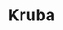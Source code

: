 ---
layout: place
title: "Kruba"
permalink: /district-of-columbia/washington/kruba.html
stateAbbr: DC
stateName: District of Columbia
cityName: Washington
place_id: ChIJGYRr_9C5t4kRVgyzuVBkCRg
photos:
  - >-
    AUy1YQ0ZJw14II_lj0WDNhUzRS01STg9AQD_QNQ6xE2ovZT1I1-2PJdvILLjvpzWIfAjLVpoiuuEjF3GapsOHUFTy94QeGSRGV92627LrNYpJsm3Tf2MrXKqtxjGgBVvlxdoxR0cUM2wTe9wn4vkgH8c-9wyIcwwLhwKw622_FjrGoRoIWYPQjaFEfsyhiy_cj4P-2upL5kATfhQSNxV3N6Fh1I0WBBMGGLaFx7bA0PQxPbtlKu0XiJMAvUyr6rwQAp7S0ODhtHrfW28Rw95EgYVS2HGGWW31-J8nYq7E049g2SCbKaxszsfijT3lKSVbPVJ4sG3cQK0I8tYzNfA43m30--DrjBpy8K301mu8PfJf0mbWqjQay8Dl0fU6bZlP6Xm06vNVwNO3dul1cyJHycLARVLyMEwYdv0GlLP8ROqgb0
  - >-
    AUy1YQ3eEATzKolOoxUYpYPuC1trp-dZhcZ5sUntqLwbl-HzzR1G8xENgkp9_DHF-omuU9jxvPbz679EZfnS1wfkVamS_Tf3yHTiR_3kqztA67qaRluH2pgpMP7QodJNHmWkQ8Btz8Nc17HKeoMg4bPpCa4GlLvladVwX56cq4FP7gVPPcm0KHQIpekT21azI3GEuVBBTv3QdWnVwUEgMj8nziOqVqdS1iMq4r_JK-eL9sn1kqASKG_8w5iNs8VXboMav5dZL613Wd7SGBg0kULXh1YT7Pxi-iSA1CdPS3FhTWA417W0XGvAgHSY5GDE0guB9M6EJtNQOi9C5tgWjQXb4uhByR0CHVgOD4W012W9QLmxoUcQ-nERGgGSJRYW0V-eRzdjZBjcyj1gShz4twrlUMEHrOSvgYeniz4P6pUBP88LXg
  - >-
    AUy1YQ36a-C16DQdXxMZUmP69ae7KuWRRMYxAAplrB3XC9hmvcKeK2eHKjibRUajxWWTlIlInpofa9nqU7t28pD9ogvKg64dj_UlMP7hUsUtSlvaooO_-0CZkh4Kd3DMX3wd30_QDaMdfsKVSFwaEHZGdhmGaeEHiN5GmfnOg-s5VZ0Gg_bNYBAKAS7-Sc65PK1I3PTVMf8NqKSQp969T78eTmlCWOrGE6axpkBO2thTdA76A7Cj_Ar7mWx0zTUqKJIcnp1ebCdm7Lf2gjHzutDmN7mZfAjHhu8mwdDLwCd8Zk6BXoOPa5wdLXPz05kKuo3RabjqnLKd4Vpw5XwwSMZCVCUFSHIWm1GueiPbO_206ABlqvdz1x9oOrBrhe6LNL7dyigztRgRYUUE5c722fhbHRPmyXGy9cjfmxbedsE5EBOy5w
  - >-
    AUy1YQ3rMDaqn_2UpDSzVh8gXrRQoEXpq18kqq5Sx-xaaeITVCTOjC9Fw4h8Bi2CunfxYsb8fohE8q9jU_A_kc7KkcV6gSA4p2VSzDVlGXP8nf0I_50OQ_yudMc6tWErCqlgFlQTUFQSHNtavszGl2hc47CTbyiZq6Lo4HRRsLYygxlecYux_VhbVeQFmn77tJNVw_eJYMKUC9N6L8Qx8KMHgi1oHCKI3q5s7MVeirHU2cLpokb4BZRtV-dYFe0ovHILaXUP9_O9VEk94nNxzXSaeupk2xqfy7ijLQSJSIJmuQqjnD0c170j8vY5cRXclcFtg11uLnP7MItkogEqIG6DDIfbq48_Cs165IhWXAXlUnLZovvjYJgiG72wlRcULiHF1lINxh1iPYWfEmjuIlpZCNErFMzulEC4dZ03AZ_4SuFbHg
  - >-
    AUy1YQ23HAtjohNNBdi9Hz-3d7cmApgau0J3FGRS0Yp80QvOb_m9PLbRf6AdnQtDIv1R99OxfOm7kf7D5XWpbFYf6ZUIMhO_TyK6Hjqkmd3v7EjShEDjmJaRIVthik-PoZ4VcQRkxDS4ql2yxSgdF8HoEfay4sPX1vMT32cT7o-9pmJBf1lSR3_7tM0FBJhlJ2cOqe2pE7kQiHDmPWpbPQ1Xc9wvn7EvuLV2uo9fLiQm75yYOPATbAMDDiJeUdz1lCgU8of-NmqpN7cOFO4jqSUUZS366__Pvb7LkSo1gcuEFZXKE5Rq0dDdaE90UI-aQOFneOq8cx9CMtS6cqjOEGJKLxGM1t0RGqnMCYoW5bVt13yVdXK6pIZFu5CIpJWDdot3uCHLeRQBmuD-BouhC_vPOiwBnaAMhp5-xafA9wL4eLUlpA
  - >-
    AUy1YQ0z0Wd9KeWEPJgjGTPJ89jrpuhSDMfzBnAGwDAPxfxrQEFboRwZx_1miFsptVMn2mQ4DadsiiEgDBUZOMkyidXHLeNXHojXNjRl2tiBWlgU57oDlqJkY6LuEBEYv44L1fnl178RQDo6bb6jCGlLuZuxcrnD3N6bElb3yRQ_vlYa4RTEcSnAvs4QC_YDqcXQaB2Qaj2nG-YMmKtosMsvAHd1Ni4VqWWpgRX-PXOwf1B3-_-CL6e4r9CrdRilCMes_-E_hmq0X280NzJlpXeR3RrCyGjYa2R8tShu14Xs5-X2kZpq2A7weWzCpHB_fJafNy23z2tM9zXf3mspRQWIehjaGC8i6k6c07szNUtt8n96kJJysCddVBoRqHD65TdvhlWEp56srCcdy4LytlJijoq95HSkrLgYU9SyuhnfBCMQHWI
  - >-
    AUy1YQ1lHpB3f0bCvfnddDXh68lVxXVjpvg2V6dBHanyM2GsPZbuOjWgKFKagTN7vrm8EBELZp-SatBieS8mxk5R3MFaMyU6VWuP-63K8HuomkC2hoh_DTVnuYRrIYNh4ab5YMYfY0q8rAT9xPI7_JiO_YAGBwbqx7f-IQnzJWGRh97X8CtkmtpqL5ZszPLub1RU1n2_lC3iGgJFjJfEVCLhWWlC_h82AE32JqPgTYAw-9LbZBnS65y0nT16enDXGELZuF4YbntEBeGYnMIVYY0-fHduIpKMA_Eo0H21q7HvUpNFIg9A-EWWcgQr7SqCiCO0WPJWekiJjHARonn1UUIz8AP8TJ1eEg57OQXeVZLFZakKXJic3ckUseoF1B6tmXa5sRyQ3yI0q5XLEOmy_Gk1KoQw1FmmiRphna9p_PBoOhfjID-O
  - >-
    AUy1YQ1fOVgSeA4o-EG8G3M6itBkoz7PsiCNBZeW8onpxenw6DyS0hMHIZ8yVAL67QsIDREgZNJzLrTDOIx9dwKxXoprwpP1oo43yL07eKidmstW30va3DkJ2oa_grz2YgMF6GCf8OnnZEdcgva6G9BUAtIcx6pGGYFxhCoE6Oi_GV-4Z-uF_Y7aR_5jcREldJ1nFQ__TrgpKILaHodIRPF5EXOg8vcCmL1RpZ4Og1IZIqYMvVNEwBaYmniGkI8ZL2z0P5ZMk96AsRrjUBiOJ6M73q8doa8ZL6JMXRs6rF5Cybw6EU-0DqFB-J04VJ91cnn8CvyYLCJrPr0CCrAd6p5N4ZMJf1jnFwHRgloJe1RCtLuOPxy9zG228IY81BrxiiuryrhlIlNkCX6jSPpPiLHCaUurqk5rJHgQKl7b8tB5cEUzUpyz
  - >-
    AUy1YQ0Izl016RDvywB0HO0WjMXTn6RBoXbCxW0yAl5yErfc78xffxGo4r4i6E2FCbGcLVsN_3_1j601EWktI_NW2QcvJTmRIq_BbzM29lyWAe3M6RZBSiO5UusJSEs5SPnV8_o1gK9-68gf89-LKRG1I8gkUhasoEHFAxpPUueLC6s6LqLTy8U_CJP71cRjovxLahO6qjps8O1CleKhHvgl6VUmSlY21DyDp30ZegjDtPZMILL6nMBHRvjwhgfyvvd_am0L19VyxAxyygChK-c0NziCn2fyb5kheWKP15INLxRmd-HLi7V-d0le823KGERGUF4xu-Qz4I4il2XCxorx3B23bpnZEzicgBFzsHjCK49yFr1k2PSTj8s9YrRZYpLgYhfupOXq0YhJSXaB50buJKo4i44aZmQ-85z8RW6Eov8
  - >-
    AUy1YQ2wdcHOWEf70SqCspcYYfB-Aq_3y1I6_DL0hPVZp8oFT_9W1ftSd1Z8nU-3BsXjsbLwSnHuQGIJhQOdx9aZCwfKZv94yXGrCXdgI_mPy1qTGrjQa9gJnvFP--Ladj-FXv20O9EA_jepNILH938Ab-WAf3gWKyTm4RpvwKz1i1kuyy5Mdhh04KjnG4yTrQ7d1nTVevRsuk5gqHP6UCRwMeGgvyKgj4TwEZVxDSDPq76xluk-M_gYaP-WIhiXeoYrkYkZKRULkEsnuO0IsS3sjd2Qjr_6s2mpABEYvTL-5ExrgG4B7mujHrWsV-OPLM271A4nHHwPtJlH8MAeB7prOhQmG7r4JbO2ijLBk5SkpecrAEMBfmyXP32OLvos64Ov2w1-QgF2a9TbK8Vh9rmvbtl3UMVI6NoKkK9wNqcImedyrJ_p
address: 300 Water St SE, Washington, DC 20003, USA
street: 300 Water St SE
city: Washington
state: DC
zip: '20003'
country: USA
neighborhood: Navy Yard
latitude: '38.873994'
longitude: '-77.001707'
accessibility_options:
  wheelchairAccessibleEntrance: true
  wheelchairAccessibleRestroom: true
  wheelchairAccessibleSeating: true
business_status: OPERATIONAL
name: Kruba
google_maps_links:
  directionsUri: >-
    https://www.google.com/maps/dir//''/data=!4m7!4m6!1m1!4e2!1m2!1m1!1s0x89b7b9d0ff6b8419:0x18096450b9b30c56!3e0
  placeUri: https://maps.google.com/?cid=1732025829576346710
  writeAReviewUri: >-
    https://www.google.com/maps/place//data=!4m3!3m2!1s0x89b7b9d0ff6b8419:0x18096450b9b30c56!12e1
  reviewsUri: >-
    https://www.google.com/maps/place//data=!4m4!3m3!1s0x89b7b9d0ff6b8419:0x18096450b9b30c56!9m1!1b1
  photosUri: >-
    https://www.google.com/maps/place//data=!4m3!3m2!1s0x89b7b9d0ff6b8419:0x18096450b9b30c56!10e5
primary_type: Sushi Restaurant
opening_hours:
  regular: null
  current: null
secondary_opening_hours:
  regular:
    weekdayDescriptions: null
    type: null
  current:
    weekdayDescriptions: null
    type: null
phone: (202) 484-0234
price_level: PRICE_LEVEL_MODERATE
price_range: $10 &mdash; 20
rating: '4.0'
rating_count: 473
website: http://krubathai.com/
description: >-
  Thai dishes, sushi & sashimi served amid teak tables, carved-wood decor & a
  convivial bar scene.
reviews:
  - ChdDSUhNMG9nS0VJQ0FnSUNYMjhLcDdnRRAB
  - ChdDSUhNMG9nS0VJQ0FnSUNicHI2a3J3RRAB
  - ChdDSUhNMG9nS0VJQ0FnTUNRdF82STlRRRAB
  - ChZDSUhNMG9nS0VJQ0FnSUNmcGFpX1h3EAE
  - ChdDSUhNMG9nS0VJQ0FnSURWMmNiTTR3RRAB
parking_options: []
payment_options:
  - ACCEPTS_CREDIT_CARDS
  - ACCEPTS_DEBIT_CARDS
  - ACCEPTS_NFC
allow_dogs: null
curbside_pickup: null
delivery: true
dine_in: true
good_for_children: true
good_for_groups: true
good_for_sports: null
live_music: false
menu_for_children: false
outdoor_seating: true
reservable: true
restroom: true
serves_beer: true
serves_breakfast: false
serves_brunch: false
serves_cocktails: true
serves_coffee: true
serves_dinner: true
serves_dessert: true
serves_lunch: true
serves_vegetarian_food: true
serves_wine: true
takeout: true
slug: Kruba

---